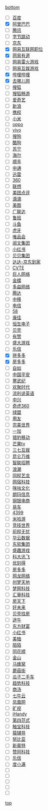 
[bottom](#bottom)
<a id="top"></a>

- [ ] [百度](https://talent.baidu.com/external/baidu/campus.html#/campus)
- [x] [阿里巴巴](https://campus.alibaba.com/index.htm)
- [ ] [腾讯](https://join.qq.com/)
- [ ] [字节跳动](https://job.bytedance.com/campus/position)
- [ ] [京东](http://campus.jd.com/home)
- [x] [网易互联网职位](https://campus.163.com/app/index)
- [x] [网易有道](http://hr.youdao.com/)
- [ ] [网易雷火游戏](https://campus.163.com/app/hy/lh)
- [ ] [网易互娱游戏](https://campus.163.com/app/game/hy)
- [x] [哔哩哔哩](https://campus.bilibili.com/index.html)
- [x] [去哪儿网](http://campus.qunar.com/#/?anchorName=default_banner&sourceToken=&_k=bbc4ar)
- [ ] [搜狐](https://hr.sohu.com/wt/sohu/web/index/campus)
- [ ] [搜狐畅游](http://campus.changyou.com/)
- [ ] [爱奇艺](http://zhaopin.iqiyi.com/school-index.html)
- [ ] [新浪](https://career.sina.com.cn/portal/home)
- [ ] [携程](http://campus.ctrip.com/#/)
- [ ] [小米](http://campus.hr.xiaomi.com/#/?_k=djzkfz)
- [ ] [oppo](http://oppo.zhaopin.com/index.html)
- [ ] [vivo](https://hr.vivo.com/wt/vivo/web/index/CompvivoPagerecruit_School)
- [ ] [搜狗](http://campus.sogou.com/)
- [ ] [酷狗](http://www.kugou.com/school/dist/html/)
- [ ] [苏宁](http://campus.suning.cn/rps-campus/)
- [ ] [海尔](http://maker.haier.net/campusnew/index/index.html)
- [ ] [顺丰](http://campus.sf-express.com/#/homePage)
- [ ] [中通](https://hr.zto.com/)
- [ ] [迅雷](http://campus.xunlei.com/index.html?x=rea)
- [ ] [360](http://campus.chinahr.com/views/2020-qihu360/index.html)
- [ ] [联想](https://talent.lenovo.com.cn/campus)
- [ ] [美团点评](https://campus.meituan.com/campus-recruit)
- [ ] [滴滴](http://campus.didichuxing.com/campus)
- [ ] [美图](http://hr.meitu.com/school/)
- [ ] [广联达](http://campus.glodon.com/#/?anchorName=default_joblist&sourceToken=&_k=yulj8q)
- [ ] [鲁班](http://www.lubansoft.com/recruit/view/2)
- [ ] [斗鱼](https://douyu.zhiye.com/Campus)
- [ ] [虎牙](http://hr.huya.com/campus_apply/huya/4112#/?_k=s56a80)
- [ ] [唯品会](https://recruitment.corp.vipshop.com/wt/VIPS/web/index/campus?brandCode=186838262)
- [ ] [阅文集团](https://join.yuewen.com/schoolGuide.html)
- [ ] [小红书](https://campus.xiaohongshu.com/)
- [ ] [贝贝集团](https://campus.beibei.com/index3.html)
- [ ] [达达-京东到家](https://www.imdada.cn/campus/jobs)
- [ ] [CVTE](http://campus.cvte.com/)
- [ ] [巨人网络](http://hr.ztgame.com/campus/)
- [ ] [金蝶](http://www.kingdee.com/campus/)
- [ ] [多益网络](https://xz.duoyi.com/)
- [ ] [腾达](https://campus.tenda.com.cn/)
- [ ] [中移](http://zyhlw.hotjob.cn/)
- [ ] [电信](http://chinatelecom2019.51job.com/)
- [ ] [58](http://campus.58.com/)
- [ ] [康佳](https://campus.konka.com/nb/minisite/konka/index.html)
- [ ] [恒生电子](http://campus.hundsun.com/)
- [ ] [贝壳](http://campus.ke.com/)
- [ ] [有赞](http://campus.youzan.com/campus_apply/youzan/3749#/?_k=rp28ea)
- [ ] [盛大游戏](http://recruit.shengqugames.com/2020/index.html)
- [ ] [乐信](https://app.mokahr.com/campus_apply/lexinfintech/2348#/?_k=p1amnx)
- [x] [拼多多](https://www.pinduoduo.com/home/campus/)
- [x] [房多多](https://fangdd.zhiye.com/)
- [ ] [自如](https://job.ziroom.com/campus?category=%E6%80%BB%E9%83%A8%E7%AE%A1%E5%9F%B9%E7%94%9F)
- [ ] [中国平安](http://campus.pingan.com/)
- [ ] [寒武纪](https://app.mokahr.com/campus_apply/cambricon/1112#/?anchorName=000&sourceToken=&_k=2yae2n)
- [ ] [欢聚时代](https://hr.yy.com/xiaozhao.html)
- [ ] [流利说英语](https://www.liulishuo.com/campus.html)
- [ ] [中兴](http://job.zte.com.cn/campus-recruitment)
- [ ] [奇虎360](http://campus.chinahr.com/views/2019/qihu360/index.html)
- [ ] [绿盟](http://campus.51job.com/nsfocus2020/)
- [ ] [用友](http://career.yonyou.com/)
- [ ] [完美世界](http://campus.wanmei.com/)
- [ ] [一加](https://career.oneplus.com/cn/zhiweiliebiao?&position=%E5%90%8E%E7%AB%AF%E5%BC%80%E5%8F%91%E5%B7%A5%E7%A8%8B%E5%B8%88)
- [ ] [猎豹移动](http://hr.cmcm.com/campus)
- [ ] [芒果tv](http://hr.mgtv.com/#/?_k=2zd302)
- [ ] [三七互娱](http://zhaopin.37.com/index.php?m=Home&c=campus&a=index)
- [ ] [昆仑万维](http://campus.kunlun.com/)
- [ ] [智联招聘](https://special.zhaopin.com/sh/2009/aboutus/join.html)
- [ ] [浪潮](http://career.inspur.com/campus2020/index.html)
- [ ] [同程艺龙](http://join.ly.com/ly2020/current.html)
- [ ] [网宿科技](https://www.wangsu.com/about/school.html)
- [ ] [咪咕文化](http://www.migu.cn/about/join/jobs-2-0-0.html)
- [ ] [朗玛信息](https://www.longmaster.com.cn/applyingflow.html)
- [ ] [钢银电商](https://www.banksteel.com/about/job.html)
- [ ] [易车](https://app.mokahr.com/campus_apply/yiche/3654#/?_k=wxpt4z)
- [ ] [4399](http://web.4399.com/campus/zhaopin/)
- [ ] [米哈游](https://campus.mihoyo.com/#/)
- [ ] [竞技世界](https://campus.jj.cn/#/index)
- [ ] [前程无忧](https://www.51job.com/bo/jobs/new_joinus.php)
- [ ] [华云数据](http://chinac.gllue.me/portal/campus?page=1&gql=)
- [ ] [东软集团](https://campus.neusoft.com/webdesign/campuspage.do)
- [ ] [盛趣游戏](http://recruit.shengqugames.com/2020/index.html#slide2)
- [ ] [科大讯飞](http://iflytek.cheng95.com/position/search?channel=1&brand=12)
- [ ] [优刻得](https://zhaopin.ucloud.cn/)
- [ ] [房多多](https://job.fangdd.com/index.html#!/campus)
- [ ] [网龙网络](http://nd.zhaopin.com/job.html?tagname=ND%E9%A2%86%E8%88%AA%E5%91%98%E8%AE%A1%E5%88%92&keyword=#)
- [ ] [创梦天地](https://idreamsky.zhiye.com/campus?r=&p=1^8&c=&d=&k=#jlt)
- [ ] [梦网科技](http://www.montnets.zhaopin.com/jobs.html)
- [ ] [汇量科技](https://www.mobvista.com/cn/campus/)
- [ ] [房天下](http://campus.fang.com/index.html)
- [ ] [好未来](http://job.100tal.com/yjszw?k=&d=&c=&p=1^3,&PageIndex=1)
- [ ] [贝壳找房](http://campus.ke.com/campus?p=1^12#jlt)
- [ ] [途牛](http://tuniu.zhiye.com/campus_post)
- [ ] [东方财富](http://tuniu.zhiye.com/campus_post )
- [ ] [小红书](https://campus.xiaohongshu.com/)
- [ ] [美柚](https://www.meiyou.com/campus/jobs)
- [ ] [陌陌](https://app.mokahr.com/campus_apply/immomo/2048#/?_k=izq0fp)
- [ ] [同花顺](http://job.10jqka.com.cn/school.html)
- [ ] [金山](http://campus.ksyun.com/campus_apply/kingsoft/2249#/?_k=r4xi7d)
- [ ] [马蜂窝](https://campus.mafengwo.cn/#/)
- [ ] [蘑菇街](https://job.mogujie.com/?ptp=31.TyL4G.0.0.Srxav9wA#/campus/position?_k=hfyk70)
- [ ] [瓜子二手车](https://job.guazi.com/#/recruit/campus)
- [ ] [趋势科技](http://careers.trendmicro.com.cn/#%E6%A0%A1%E5%9B%AD%E6%8B%9B%E8%81%98)
- [ ] [商汤](http://hr.sensetime.com/position/campus_search?channel=1&brand=55)
- [ ] [七牛云](https://career.qiniu.com/position/223)
- [ ] [凤凰网](https://career.ifeng.com/job/graduates)
- [ ] [旷视](http://zhaopin.megvii.com/Campus)
- [ ] [iHandy](https://app.mokahr.com/campus_apply/ihandysoft/2030#/?anchorName=7489748678&sourceToken=&_k=efxmnd)
- [ ] [第四范式](https://app.mokahr.com/apply/4paradigm/5072#/job/2782b6c3-b572-444f-ab8b-2139f935a783?_k=z0zzja)
- [ ] [触宝科技](https://app.mokahr.com/campus_apply/cootek/343#/?_k=9cbfh9)
- [ ] [猿辅导](http://hr.yuanfudao.com/#/jobs?zhineng=19679&_k=vv4aye)
- [ ] [努比亚](https://hr.nubia.com/index.php/Campus#)
- [ ] [新奥特](http://www.cdv.com/?jobshow/id/6.html)
- [ ] [赞同科技](http://www.agree.com.cn/job/info_60.aspx?itemid=75&lcid=16)
- [ ] [乐信](http://campus.lexin.com/)
- [ ] [度小满](https://app.mokahr.com/campus_apply/duxiaoman/1482#/jobs?zhineng=13145&_k=0ouaxk)
- [ ] []()
- [ ] []()
- [ ] []()
- [ ] []()
- [ ] []()

<a id="bottom"></a>
[top](#top)
